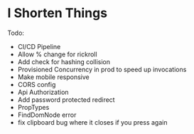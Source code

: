 # I Shorten Things

Todo:

- CI/CD Pipeline
- Allow % change for rickroll
- Add check for hashing collision
- Provisioned Concurrency in prod to speed up invocations
- Make mobile responsive
- CORS config
- Api Authorization
- Add password protected redirect
- PropTypes
- FindDomNode error
- fix clipboard bug where it closes if you press again
